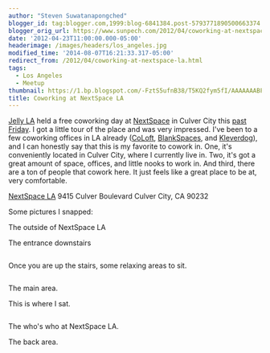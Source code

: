 ```yaml
---
author: "Steven Suwatanapongched"
blogger_id: tag:blogger.com,1999:blog-6841384.post-5793771890500663374
blogger_orig_url: https://www.sunpech.com/2012/04/coworking-at-nextspace-la.html
date: '2012-04-23T11:00:00.000-05:00'
headerimage: /images/headers/los_angeles.jpg
modified_time: '2014-08-07T16:21:33.317-05:00'
redirect_from: /2012/04/coworking-at-nextspace-la.html
tags:
  - Los Angeles
  - Meetup
thumbnail: https://1.bp.blogspot.com/-FztS5ufnB38/T5KQ2fym5fI/AAAAAAABFhA/d6U1dnxA-uo/s800/2012-04-20+at+10-17-56.jpg
title: Coworking at NextSpace LA
---
```



<a href="https://www.meetup.com/jellyla/">Jelly LA</a> held a free coworking day at <a href="https://nextspace.us/">NextSpace</a> in Culver City this <a href="https://www.meetup.com/jellyla/events/60148002/">past Friday</a>. I got a little tour of the place and was very impressed. I've been to a few coworking offices in LA already (<a href="https://www.coloft.com/">CoLoft</a>, <a href="https://www.blankspaces.com/">BlankSpaces</a>, and <a href="https://www.kleverdogcoworking.com/">Kleverdog</a>), and I can honestly say that this is my favorite to cowork in. One, it's conveniently located in Culver City, where I currently live in. Two, it's got a great amount of space, offices, and little nooks to work in. And third, there are a ton of people that cowork here. It just feels like a great place to be at, very comfortable.

<a href="https://nextspace.us/nextspace-los-angeles/">NextSpace LA</a>
9415 Culver Boulevard
Culver City, CA 90232

Some pictures I snapped:

The outside of NextSpace LA
<a href="https://1.bp.blogspot.com/-FztS5ufnB38/T5KQ2fym5fI/AAAAAAABFhA/d6U1dnxA-uo/s800/2012-04-20+at+10-17-56.jpg" alt="" ><img   border="0"  src="https://1.bp.blogspot.com/-FztS5ufnB38/T5KQ2fym5fI/AAAAAAABFhA/d6U1dnxA-uo/s800/2012-04-20+at+10-17-56.jpg" alt=""  /></a>

The entrance downstairs
<a href="https://4.bp.blogspot.com/-1n6EqHViKgE/T5KQ3TvwAsI/AAAAAAABFhI/Zr8WBTINV4w/s800/2012-04-20+at+10-18-08.jpg" alt="" ><img   border="0"  src="https://4.bp.blogspot.com/-1n6EqHViKgE/T5KQ3TvwAsI/AAAAAAABFhI/Zr8WBTINV4w/s800/2012-04-20+at+10-18-08.jpg" alt=""  /></a>

<a href="https://2.bp.blogspot.com/--MBWIuoHTlg/T5KQ4gTLPxI/AAAAAAABFhQ/bWSXW595Fzo/s800/2012-04-20+at+10-19-46.jpg" alt="" ><img   border="0"  src="https://2.bp.blogspot.com/--MBWIuoHTlg/T5KQ4gTLPxI/AAAAAAABFhQ/bWSXW595Fzo/s800/2012-04-20+at+10-19-46.jpg" alt=""  /></a>

Once you are up the stairs, some relaxing areas to sit.
<a href="https://4.bp.blogspot.com/-ux_nWWuRtcw/T5KRAEUpoqI/AAAAAAABFig/1J10dCHnAPw/s800/2012-04-20+at+12-49-16.jpg" alt="" ><img   border="0"  src="https://4.bp.blogspot.com/-ux_nWWuRtcw/T5KRAEUpoqI/AAAAAAABFig/1J10dCHnAPw/s800/2012-04-20+at+12-49-16.jpg" alt=""  /></a>

<a href="https://4.bp.blogspot.com/-CWJ_XsEE5VI/T5KQ_fDJ19I/AAAAAAABFiY/V8sbI5I-O1M/s800/2012-04-20+at+12-48-59.jpg" alt="" ><img   border="0"  src="https://4.bp.blogspot.com/-CWJ_XsEE5VI/T5KQ_fDJ19I/AAAAAAABFiY/V8sbI5I-O1M/s800/2012-04-20+at+12-48-59.jpg" alt=""  /></a>

The main area.
<a href="https://3.bp.blogspot.com/-I2wHsYDioi4/T5KQ7Wqyy0I/AAAAAAABFho/kaSrwq8gYEw/s800/2012-04-20+at+12-46-23.jpg" alt="" ><img   border="0"  src="https://3.bp.blogspot.com/-I2wHsYDioi4/T5KQ7Wqyy0I/AAAAAAABFho/kaSrwq8gYEw/s800/2012-04-20+at+12-46-23.jpg" alt=""  /></a>

This is where I sat.
<a href="https://2.bp.blogspot.com/-zk_eTr0ZQZI/T5KQ51cqhPI/AAAAAAABFhY/C0qMNkiUBHk/s800/2012-04-20+at+10-31-56.jpg" alt="" ><img   border="0"  src="https://2.bp.blogspot.com/-zk_eTr0ZQZI/T5KQ51cqhPI/AAAAAAABFhY/C0qMNkiUBHk/s800/2012-04-20+at+10-31-56.jpg" alt=""  /></a>

<a href="https://2.bp.blogspot.com/-jlu78QwG7jA/T5KQ6nvi-fI/AAAAAAABFhg/4lxRg997nVE/s800/2012-04-20+at+12-46-15.jpg" alt="" ><img   border="0"  src="https://2.bp.blogspot.com/-jlu78QwG7jA/T5KQ6nvi-fI/AAAAAAABFhg/4lxRg997nVE/s800/2012-04-20+at+12-46-15.jpg" alt=""  /></a>

The who's who at NextSpace LA.
<a href="https://3.bp.blogspot.com/-CYHh0X2lyqo/T5KQ9J5CotI/AAAAAAABFh4/m3H9fCOOBYs/s800/2012-04-20+at+12-46-43.jpg" alt="" ><img   border="0"  src="https://3.bp.blogspot.com/-CYHh0X2lyqo/T5KQ9J5CotI/AAAAAAABFh4/m3H9fCOOBYs/s800/2012-04-20+at+12-46-43.jpg" alt=""  /></a>

The back area.
<a href="https://3.bp.blogspot.com/-ZegSp5lvWA4/T5KQ-ERAXxI/AAAAAAABFiI/e_LnXY13Ty0/s800/2012-04-20+at+12-47-08.jpg" alt="" ><img   border="0"  src="https://3.bp.blogspot.com/-ZegSp5lvWA4/T5KQ-ERAXxI/AAAAAAABFiI/e_LnXY13Ty0/s800/2012-04-20+at+12-47-08.jpg" alt=""  /></a>

<a href="https://3.bp.blogspot.com/-xk6RvpQjtLA/T5KQ-pTP67I/AAAAAAABFiQ/u3Yn4TepyX8/s800/2012-04-20+at+12-47-19.jpg" alt="" ><img   border="0"  src="https://3.bp.blogspot.com/-xk6RvpQjtLA/T5KQ-pTP67I/AAAAAAABFiQ/u3Yn4TepyX8/s800/2012-04-20+at+12-47-19.jpg" alt=""  /></a>
